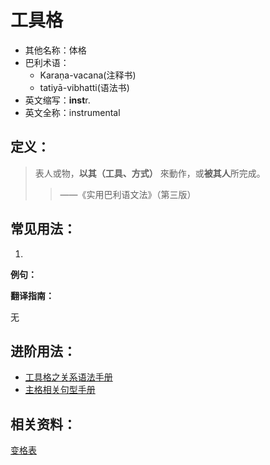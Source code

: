 # 工具格

* 其他名称：体格
* 巴利术语：
  * Karaṇa-vacana\(注释书\)
  * tatiyā-vibhatti\(语法书\)
* 英文缩写：**inst**r.
* 英文全称：instrumental

## 定义：

> 表人或物，**以其（工具、方式）** 來動作，或**被其人**所完成。
>
> > ——《实用巴利语文法》（第三版）

## 常见用法：

1. 

**例句：**

**翻译指南：**

无

## 进阶用法：

* [工具格之关系语法手册](../basic-relation/instr.md)
* [主格相关句型手册](../grammar/grammar.md)


## 相关资料：

[变格表](ending-table.md)

